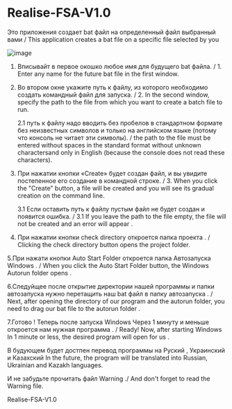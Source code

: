 # Realise-FSA-V1.0
Это приложения создает bat файл на определенный файл выбранный вами / This application creates a bat file on a specific file selected by you

![image](https://github.com/user-attachments/assets/7dd5b593-fe5d-47a7-bd06-3915fdaaae66)


1. Вписывайт в первое окошко любое имя для будущего bat файла. /  1. Enter any name for the future bat file in the first window.

2. Во втором окне укажите путь к файлу, из которого необходимо создать командный файл для запуска. / 2. In the second window, specify the path to the file from which you want to create a batch file to run.

    2.1 путь к файлу надо вводить без пробелов в стандартном формате без неизвестных 
    символов и только на английском языке (потому что консоль не читает эти символы).  /  the path to the file must be entered without spaces in 
    the standard format without unknown charactersand only in English (because the console does not read these            characters).

3. При нажатии кнопки «Create» будет создан файл, и вы увидите постепенное его создание в командной строке. / 3. When you click the "Create" button, a file will be created and you will see its gradual creation on the command line.

   3.1 Если оставить путь к файлу пустым файл не будет создан и появится ошибка.  / 3.1 If you leave the path to the file empty, the file will not be created and an error will appear .

4. При нажатии кнопки check directory откроется папка проекта . / Clicking the check directory button opens the project folder.

5.При нажати кнопки Auto Start Folder откроется папка Автозапуска Windows . / When you click the Auto Start Folder button, the Windows Autorun folder opens .

6.Следуйщее после открытие директории нашей программы и папки автозапуска нужно перетащить наш bat файл в папку автозапуска . / Next, after opening the directory of our program and the autorun folder, you need to drag our bat file to the autorun folder .

7.Готово ! Теперь после запуска Windows Через 1 минуту и  меньше откроется нам нужная программа . / Ready! Now, after starting Windows In 1 minute or less, the desired program will open for us .


В будующем будет достпен перевод программы на Руский , Украинский и Казахский 
In the future, the program will be translated into Russian, Ukrainian and Kazakh languages.

И не забудьте прочитать файл Warning ./ And don't forget to read the Warning file.

Realise-FSA-V1.0
